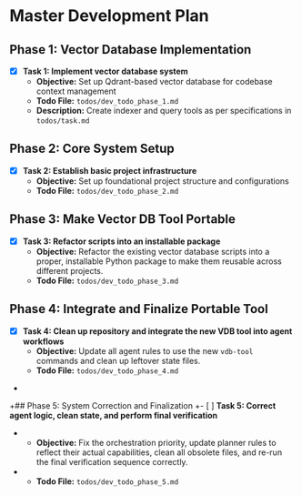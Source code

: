 # Master Development Plan

## Phase 1: Vector Database Implementation
- [x] **Task 1: Implement vector database system**
  - **Objective:** Set up Qdrant-based vector database for codebase context management
  - **Todo File:** `todos/dev_todo_phase_1.md`
  - **Description:** Create indexer and query tools as per specifications in `todos/task.md`

## Phase 2: Core System Setup
- [x] **Task 2: Establish basic project infrastructure**
  - **Objective:** Set up foundational project structure and configurations
  - **Todo File:** `todos/dev_todo_phase_2.md`
 ## Phase 3: Make Vector DB Tool Portable
 - [x] **Task 3: Refactor scripts into an installable package**
   - **Objective:** Refactor the existing vector database scripts into a proper, installable Python package to make them reusable across different projects.
   - **Todo File:** `todos/dev_todo_phase_3.md`
## Phase 4: Integrate and Finalize Portable Tool
- [x] **Task 4: Clean up repository and integrate the new VDB tool into agent workflows**
  - **Objective:** Update all agent rules to use the new `vdb-tool` commands and clean up leftover state files.
  - **Todo File:** `todos/dev_todo_phase_4.md`
+
+## Phase 5: System Correction and Finalization
+- [ ] **Task 5: Correct agent logic, clean state, and perform final verification**
+  - **Objective:** Fix the orchestration priority, update planner rules to reflect their actual capabilities, clean all obsolete files, and re-run the final verification sequence correctly.
+  - **Todo File:** `todos/dev_todo_phase_5.md`